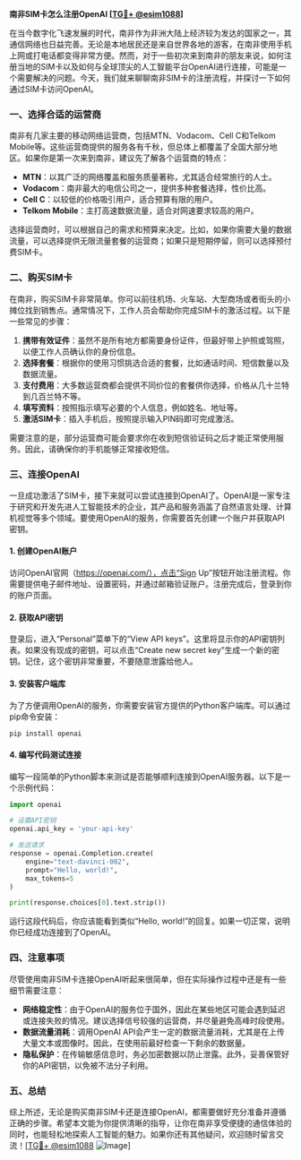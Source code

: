**南非SIM卡怎么注册OpenAI [[TG💪+ @esim1088](https://t.me/s/esim1088)]**

在当今数字化飞速发展的时代，南非作为非洲大陆上经济较为发达的国家之一，其通信网络也日益完善。无论是本地居民还是来自世界各地的游客，在南非使用手机上网或打电话都变得非常方便。然而，对于一些初次来到南非的朋友来说，如何注册当地的SIM卡以及如何与全球顶尖的人工智能平台OpenAI进行连接，可能是一个需要解决的问题。今天，我们就来聊聊南非SIM卡的注册流程，并探讨一下如何通过SIM卡访问OpenAI。

### 一、选择合适的运营商

南非有几家主要的移动网络运营商，包括MTN、Vodacom、Cell C和Telkom Mobile等。这些运营商提供的服务各有千秋，但总体上都覆盖了全国大部分地区。如果你是第一次来到南非，建议先了解各个运营商的特点：

- **MTN**：以其广泛的网络覆盖和服务质量著称，尤其适合经常旅行的人士。
- **Vodacom**：南非最大的电信公司之一，提供多种套餐选择，性价比高。
- **Cell C**：以较低的价格吸引用户，适合预算有限的用户。
- **Telkom Mobile**：主打高速数据流量，适合对网速要求较高的用户。

选择运营商时，可以根据自己的需求和预算来决定。比如，如果你需要大量的数据流量，可以选择提供无限流量套餐的运营商；如果只是短期停留，则可以选择预付费SIM卡。

### 二、购买SIM卡

在南非，购买SIM卡非常简单。你可以前往机场、火车站、大型商场或者街头的小摊位找到销售点。通常情况下，工作人员会帮助你完成SIM卡的激活过程。以下是一些常见的步骤：

1. **携带有效证件**：虽然不是所有地方都需要身份证件，但最好带上护照或驾照，以便工作人员确认你的身份信息。
2. **选择套餐**：根据你的使用习惯挑选合适的套餐，比如通话时间、短信数量以及数据流量。
3. **支付费用**：大多数运营商都会提供不同价位的套餐供你选择，价格从几十兰特到几百兰特不等。
4. **填写资料**：按照指示填写必要的个人信息，例如姓名、地址等。
5. **激活SIM卡**：插入手机后，按照提示输入PIN码即可完成激活。

需要注意的是，部分运营商可能会要求你在收到短信验证码之后才能正常使用服务。因此，请确保你的手机能够正常接收短信。

### 三、连接OpenAI

一旦成功激活了SIM卡，接下来就可以尝试连接到OpenAI了。OpenAI是一家专注于研究和开发先进人工智能技术的企业，其产品和服务涵盖了自然语言处理、计算机视觉等多个领域。要使用OpenAI的服务，你需要首先创建一个账户并获取API密钥。

#### 1. 创建OpenAI账户

访问OpenAI官网（https://openai.com/），点击“Sign Up”按钮开始注册流程。你需要提供电子邮件地址、设置密码，并通过邮箱验证账户。注册完成后，登录到你的账户页面。

#### 2. 获取API密钥

登录后，进入“Personal”菜单下的“View API keys”。这里将显示你的API密钥列表。如果没有现成的密钥，可以点击“Create new secret key”生成一个新的密钥。记住，这个密钥非常重要，不要随意泄露给他人。

#### 3. 安装客户端库

为了方便调用OpenAI的服务，你需要安装官方提供的Python客户端库。可以通过pip命令安装：
```bash
pip install openai
```

#### 4. 编写代码测试连接

编写一段简单的Python脚本来测试是否能够顺利连接到OpenAI服务器。以下是一个示例代码：
```python
import openai

# 设置API密钥
openai.api_key = 'your-api-key'

# 发送请求
response = openai.Completion.create(
    engine="text-davinci-002",
    prompt="Hello, world!",
    max_tokens=5
)

print(response.choices[0].text.strip())
```
运行这段代码后，你应该能看到类似“Hello, world!”的回复。如果一切正常，说明你已经成功连接到了OpenAI。

### 四、注意事项

尽管使用南非SIM卡连接OpenAI听起来很简单，但在实际操作过程中还是有一些细节需要注意：

- **网络稳定性**：由于OpenAI的服务位于国外，因此在某些地区可能会遇到延迟或连接失败的情况。建议选择信号较强的运营商，并尽量避免高峰时段使用。
- **数据流量消耗**：调用OpenAI API会产生一定的数据流量消耗，尤其是在上传大量文本或图像时。因此，在使用前最好检查一下剩余的数据量。
- **隐私保护**：在传输敏感信息时，务必加密数据以防止泄露。此外，妥善保管好你的API密钥，以免被不法分子利用。

### 五、总结

综上所述，无论是购买南非SIM卡还是连接OpenAI，都需要做好充分准备并遵循正确的步骤。希望本文能为你提供清晰的指导，让你在南非享受便捷的通信体验的同时，也能轻松地探索人工智能的魅力。如果你还有其他疑问，欢迎随时留言交流！[[TG💪+ @esim1088](https://t.me/s/esim1088) ![Image](https://i.postimg.cc/4NQfJmqS/Snipaste-2025-05-13-00-14-12.png)]